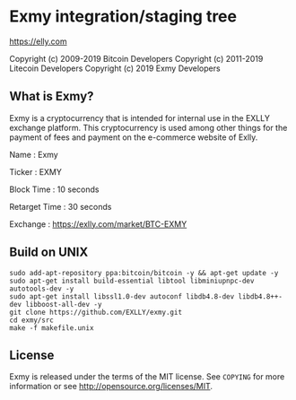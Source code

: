 Exmy integration/staging tree
================================

https://elly.com

Copyright (c) 2009-2019 Bitcoin Developers
Copyright (c) 2011-2019 Litecoin Developers
Copyright (c) 2019 Exmy Developers

What is Exmy?
----------------

Exmy is a cryptocurrency that is intended for internal use in the EXLLY exchange platform. This cryptocurrency is used among other things for the payment of fees and payment on the e-commerce website of Exlly.

Name : Exmy

Ticker : EXMY

Block Time : 10 seconds

Retarget Time : 30 seconds

Exchange : https://exlly.com/market/BTC-EXMY

Build on UNIX
-------

    sudo add-apt-repository ppa:bitcoin/bitcoin -y && apt-get update -y
    sudo apt-get install build-essential libtool libminiupnpc-dev autotools-dev -y
    sudo apt-get install libssl1.0-dev autoconf libdb4.8-dev libdb4.8++-dev libboost-all-dev -y
    git clone https://github.com/EXLLY/exmy.git
    cd exmy/src
    make -f makefile.unix


License
-------

Exmy is released under the terms of the MIT license. See `COPYING` for more
information or see http://opensource.org/licenses/MIT.
